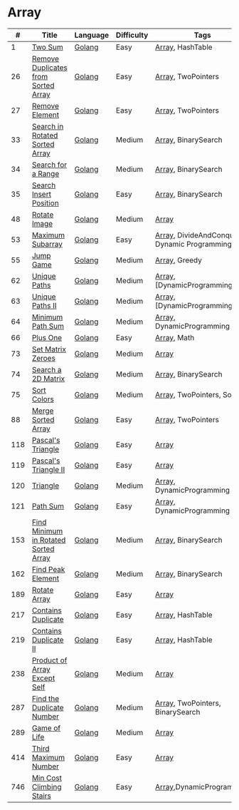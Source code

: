 # Array
|#|Title|Language|Difficulty|Tags|
|-|-----|--------|----------|----|
|1|[Two Sum](https://leetcode.com/problems/two-sum)|[Golang](https://github.com/ZacharyChang/leetcode/tree/master/001.two-sum)|Easy|[Array], HashTable|
|26|[Remove Duplicates from Sorted Array](https://leetcode.com/problems/remove-duplicates-from-sorted-array)|[Golang](https://github.com/ZacharyChang/leetcode/tree/master/026.remove-duplicates-from-sorted-array)|Easy|[Array], TwoPointers|
|27|[Remove Element](https://leetcode.com/problems/remove-element)|[Golang](https://github.com/ZacharyChang/leetcode/tree/master/027.remove-element)|Easy|[Array], TwoPointers|
|33|[Search in Rotated Sorted Array](https://leetcode.com/problems/search-in-rotated-sorted-array)|[Golang](https://github.com/ZacharyChang/leetcode/tree/master/033.search-in-rotated-sorted-array)|Medium|[Array], BinarySearch|
|34|[Search for a Range](https://leetcode.com/problems/search-for-a-range)|[Golang](https://github.com/ZacharyChang/leetcode/tree/master/034.search-for-a-range)|Medium|[Array], BinarySearch|
|35|[Search Insert Position](https://leetcode.com/problems/search-insert-position)|[Golang](https://github.com/ZacharyChang/leetcode/tree/master/035.search-insert-position)|Easy|[Array], BinarySearch|
|48|[Rotate Image](https://leetcode.com/problems/rotate-image)|[Golang](https://github.com/ZacharyChang/leetcode/tree/master/048.rotate-image)|Medium|[Array]|
|53|[Maximum Subarray](https://leetcode.com/problems/maximum-subarray)|[Golang](https://github.com/ZacharyChang/leetcode/tree/master/053.maximum-subarray)|Easy|[Array], DivideAndConquer, Dynamic Programming|
|55|[Jump Game](https://leetcode.com/problems/jump-game)|[Golang](https://github.com/ZacharyChang/leetcode/tree/master/055.jump-game)|Medium|[Array], Greedy|
|62|[Unique Paths](https://leetcode.com/problems/unique-paths)|[Golang](https://github.com/ZacharyChang/leetcode/tree/master/062.unique-paths)|Medium|[Array], [DynamicProgramming]|
|63|[Unique Paths II](https://leetcode.com/problems/unique-paths-ii)|[Golang](https://github.com/ZacharyChang/leetcode/tree/master/063.unique-paths-ii)|Medium|[Array], [DynamicProgramming]|
|64|[Minimum Path Sum](https://leetcode.com/problems/minimum-path-sum)|[Golang](https://github.com/ZacharyChang/leetcode/tree/master/064.minimum-path-sum)|Medium|[Array], DynamicProgramming|
|66|[Plus One](https://leetcode.com/problems/plus-one)|[Golang](https://github.com/ZacharyChang/leetcode/tree/master/066.plus-one)|Easy|[Array], Math|
|73|[Set Matrix Zeroes](https://leetcode.com/problems/set-matrix-zeroes)|[Golang](https://github.com/ZacharyChang/leetcode/tree/master/073.set-matrix-zeroes)|Medium|[Array]|
|74|[Search a 2D Matrix](https://leetcode.com/problems/search-a-2d-matrix)|[Golang](https://github.com/ZacharyChang/leetcode/tree/master/074.search-a-2d-matrix)|Medium|[Array], BinarySearch|
|75|[Sort Colors](https://leetcode.com/problems/sort-colors)|[Golang](https://github.com/ZacharyChang/leetcode/tree/master/075.sort-colors)|Medium|[Array], TwoPointers, Sort|
|88|[Merge Sorted Array](https://leetcode.com/problems/merge-sorted-array)|[Golang](https://github.com/ZacharyChang/leetcode/tree/master/088.merge-sorted-array)|Easy|[Array], TwoPointers|
|118|[Pascal's Triangle](https://leetcode.com/problems/pascals-triangle)|[Golang](https://github.com/ZacharyChang/leetcode/tree/master/118.pascals-triangle)|Easy|[Array]|
|119|[Pascal's Triangle II](https://leetcode.com/problems/pascals-triangle-ii)|[Golang](https://github.com/ZacharyChang/leetcode/tree/master/119.pascals-triangle-ii)|Easy|[Array]|
|120|[Triangle](https://leetcode.com/problems/triangle)|[Golang](https://github.com/ZacharyChang/leetcode/tree/master/120.triangle)|Medium|[Array], DynamicProgramming|
|121|[Path Sum](https://leetcode.com/problems/best-time-to-buy-and-sell-stock)|[Golang](https://github.com/ZacharyChang/leetcode/tree/master/121.best-time-to-buy-and-sell-stock)|Easy|[Array], DynamicProgramming|
|153|[Find Minimum in Rotated Sorted Array](https://leetcode.com/problems/find-minimum-in-rotated-sorted-array)|[Golang](https://github.com/ZacharyChang/leetcode/tree/master/153.find-minimum-in-rotated-sorted-array)|Medium|[Array], BinarySearch|
|162|[Find Peak Element](https://leetcode.com/problems/find-peak-element)|[Golang](https://github.com/ZacharyChang/leetcode/tree/master/162.find-peak-element)|Medium|[Array], BinarySearch|
|189|[Rotate Array](https://leetcode.com/problems/rotate-array)|[Golang](https://github.com/ZacharyChang/leetcode/tree/master/189.rotate-array)|Easy|[Array]|
|217|[Contains Duplicate](https://leetcode.com/problems/contains-duplicate)|[Golang](https://github.com/ZacharyChang/leetcode/tree/master/217.contains-duplicate)|Easy|[Array], HashTable|
|219|[Contains Duplicate II](https://leetcode.com/problems/contains-duplicate-ii)|[Golang](https://github.com/ZacharyChang/leetcode/tree/master/219.contains-duplicate-ii)|Easy|[Array], HashTable|
|238|[Product of Array Except Self](https://leetcode.com/problems/product-of-array-except-self)|[Golang](https://github.com/ZacharyChang/leetcode/tree/master/238.product-of-array-except-self)|Medium|[Array]|
|287|[Find the Duplicate Number](https://leetcode.com/problems/find-the-duplicate-number)|[Golang](https://github.com/ZacharyChang/leetcode/tree/master/287.find-the-duplicate-number)|Medium|[Array], TwoPointers, BinarySearch|
|289|[Game of Life](https://leetcode.com/problems/game-of-life)|[Golang](https://github.com/ZacharyChang/leetcode/tree/master/289.game-of-life)|Medium|[Array]|
|414|[Third Maximum Number](https://leetcode.com/problems/third-maximum-number)|[Golang](https://github.com/ZacharyChang/leetcode/tree/master/414.third-maximum-number)|Easy|[Array]|
|746|[Min Cost Climbing Stairs](https://leetcode.com/problems/min-cost-climbing-stairs)|[Golang](https://github.com/ZacharyChang/leetcode/tree/master/746.min-cost-climbing-stairs)|Easy|[Array],DynamicProgramming|

[Array]: https://github.com/ZacharyChang/leetcode/tree/master/tags/array.md